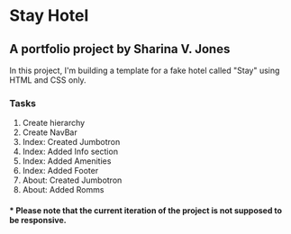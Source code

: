 # Stay Hotel

## A portfolio project by Sharina V. Jones

In this project, I'm building a template for a fake hotel called "Stay" using HTML and CSS only.

### Tasks

1. Create hierarchy
2. Create NavBar
3. Index: Created Jumbotron
4. Index: Added Info section
5. Index: Added Amenities
6. Index: Added Footer
7. About: Created Jumbotron
8. About: Added Romms

#### \* Please note that the current iteration of the project is not supposed to be responsive.
